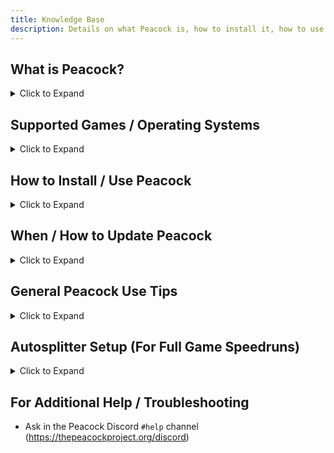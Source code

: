 ```yaml
---
title: Knowledge Base
description: Details on what Peacock is, how to install it, how to use it, and more.
---
```


<div class="make_h2_smaller">

## What is Peacock?

<details><summary>Click to Expand</summary>
<p>

-   Peacock is essentially a Hitman server emulator that runs on your own PC.
-   Benefits of using Peacock include:
    -   **Obtain all unlocks immediately**
        -   Note: If it is your first time playing (on either Peacock or official servers), some exits will be locked. You will need to unlock Dubai exits ([need to unlock the elevators](https://youtu.be/IEQgRQyQRf8)), Dartmoor exits ([need to exit via bike at least once](https://youtu.be/AJtJZe9jEi8?t=151)), and Colorado exits ([need to use tornado exit at least once](https://youtu.be/3XKWHrKpXwk?t=140)). These exits are handled client-side.
    -   Play [custom](custom-content.mdx) or otherwise discontinued/ time limited content such as [Ghost Mode](https://thepeacockproject.org/wiki/ghost-mode), legacy escalations, elusive targets.
    -   Display leaderboards for other Peacock users
    -   Access Hitman's rating system without being connected to IOI's servers
        -   **Note: Peacock is not a fully offline experience.**
        -   Each time you start the game, you will initially need to be connected to the internet still, to pass Steam or Epic verification.
        -   After you have passed Steam/ Epic verification and have connected to Peacock, you are free to disconnect your internet if you like and you will stay connected to Peacock for the duration of your game session.
-   Trivia: Peacock is the name that the game uses in its source code for the mission "The Showstopper", which ushered in a new era of Hitman. Hence, the reason for the name "Peacock".

</p>
</details>

## Supported Games / Operating Systems

<details><summary>Click to Expand</summary>
<p>

**Supported Games / Platforms**

-   Hitman 2016 ([Steam](https://store.steampowered.com/app/236870/HITMAN/) / [Epic](https://www.epicgames.com/store/en-US/p/hitman))
-   Hitman 2 ([Steam](https://store.steampowered.com/app/863550/HITMAN_2/))
-   Hitman 3 ([Steam](https://store.steampowered.com/app/1659040/HITMAN_3/) / [Epic](https://www.epicgames.com/store/en-US/p/hitman-3)).

Any platform missing from the list above (**including Hitman 3 on Game Pass**) is not supported by Peacock!
Also note: Hitman 2016 / Hitman 2 are not as well supported as Hitman 3, there may be bugs.

**Supported Operating Systems**

-   For the server:
    -   A platform supported by Node.js, meaning Windows 8.1 or up, or a recent Linux/macOS/FreeBSD installation.
    -   We have alternatives available if you are unable to meet these requirements, please ask in the Discord.
-   For the patcher:
    -   Windows 7 or up
-   You can run the server on any machine that supports the Node.js version that Peacock targets, but the patcher must be run on the same machine as the game.

</p>
</details>

## How to Install / Use Peacock

<details>
<summary>Click to Expand</summary>
  
<p>

1. Join the Peacock Discord server (https://thepeacockproject.org/discord). You must have a 7 day or older Discord account and have proof of buying Hitman 2016/ Hitman 2/ Hitman 3 to join.

2. Go to the `#downloads` channel in the above Discord server and download the latest Peacock build.

3. Extract (unzip) files. Running the files from within the zipped folder will not work.

4. Open the unzipped `Peacock-vx.x.x` folder (where `x.x.x` stands for whatever the current Peacock version is), and then open the second `Peacock-vx.x.x` folder within as well. From this `...Peacock-vx.x.x\Peacock-vx.x.x` folder, run `Start Server.cmd`, then `PeacockPatcher.exe`. Then open Hitman as normal.

    - Note: If you are playing on Hitman 3, you will have to repeat steps 2-3 each time Hitman 3 receives a new update (more info below, in the "When/ How to Update Peacock" section). And for any of the three supported Hitman games, you will need to repeat step 4 every time you launch the game.. The game defaults back to the official servers otherwise.

</p>

</details>

## When / How to Update Peacock

<details>
<summary>Click to Expand</summary>
  
<p>

1. When you run `Start Server.cmd`, you may get an alert that Peacock is out of date, as [shown here](https://i.ibb.co/NtGMJjN/peacock-out-of-date.png).
2. Usually you will need to update Peacock only when there is a new game update, but stay tuned in the Peacock Discord's `#updates` and `#downloads` channels to be safe.
    - Note: Peacock may be temporarily unavailable after a game update, as it takes a few hours for the Peacock Patcher to be updated as well.
3. If there is a new Peacock update, go to the `#downloads` channel in the Peacock Discord to download the latest build.
4. Extract (unzip) files. Running the files from within the zipped folder will not work.
5. **Assuming you have used Peacock during the previous game update**, follow the instructions below to keep your loadouts and in-game savefiles (Otherwise, your loadouts will all default back to ICA19/coins/fiberwire, and your in-game save files will be lost).

    - Copy your old userdata and contractSessions folders (ex: `...Peacock-vx.x.x\Peacock-vx.x.x\userdata`) and (ex: `...Peacock-vx.x.x\Peacock-vx.x.x\contractSessions`) from your previous Peacock build, and paste it into your new Peacock build's main folder (`...Peacock-vy.y.y\Peacock-vy.y.y`), where `x.x.x` stands for the old Peacock version, and `y.y.y` stands for the new Peacock version. Replace any existing files in the new Peacock build's folder, if necessary.

        - Note that Peacock versions before v4.1.0 use the file convention `...Peacock-vx.x.x\assembled\userdata` and `...Peacock-vx.x.x\assembled\contractSessions`instead.

</p>

</details>

## General Peacock Use Tips

<details>
<summary>Click to Expand</summary>

<p>

-   It may take a few tries to connect to Peacock. If you can't connect, try going back to the Peacock Patcher application and clicking on "Re-patch" until the Peacock Patcher shows "Successfully patched ID".
-   If your game is already connected to the official servers, you may need to disconnect the game from official servers first to connect to Peacock. To disconnect from official servers, go to "Options" from the Hitman 3 main menu, then "Privacy Policy", then "Opt out". Then when you reconnect you should be on Peacock.

-   Similarly, you can go offline while connected to Peacock, then toggle the Peacock Patcher application to patch you to Official Servers, then go "online" again to connect to official servers.

-   To use 7 deadly sins items, make sure you have actually purchased the 7 deadly sins DLC. Then delete the `...Peacock-vx.x.x\Peacock-vx.x.x\userdata` folder, and restart the game.
-   To save multiple loadouts per map (loadout profiles): [Follow this tutorial](https://www.youtube.com/watch?v=ouD9QBSVHI0)
    -   Note: You should open Hitman with Peacock before following the steps in this tutorial. In addition, Peacock has received a new update, so now just go to `localhost` in your browser instead of `localhost/loadouts`. When you are on the `localhost` page, click on `Loadout Profiles` in the upper left navbar. Then proceed with the rest of the video tutorial.
-   In Game Saving is supported, but note that you can only use official server saves on the official servers version of the game, and Peacock saves on the Peacock version of the game.

-   Using Peacock will affect your official servers profile in very small ways.
    -   Due to the fact that we have not properly implemented some minor features like content/story spoiler warnings, it will change them all to the 'I have already played' state. Other than that, it shouldn't have any affect.
-   Note: If it is your first time playing (on either Peacock or official servers), some exits will be locked. You will need to unlock Dubai exits ([need to unlock the elevators](https://youtu.be/IEQgRQyQRf8)), Dartmoor exits ([need to exit via bike at least once](https://youtu.be/AJtJZe9jEi8?t=151)), and Colorado exits ([need to use tornado exit at least once](https://youtu.be/3XKWHrKpXwk?t=140)). These exits are handled client-side.

</p>
</details>


## Autosplitter Setup (For Full Game Speedruns)

<details>
<summary>Click to Expand</summary>

<p>

*Guide written originally by [Fusha](https://www.speedrun.com/user/Fusha)*

### Specifications
(see "How to Use" and "Other Usage Notes" below as well)
- 100% accurate to how runs are timed for verification purposes, unlike the [Official Servers Autosplitter](https://www.speedrun.com/hitman_3/guide/kbydm).

- Several miscellaneous glitches like the splitter not working correctly from "Outside" Romania starting location are fixed.

- Splits fully automatically, based on which level you start on and which full game category you are playing. Starting and stopping the splitter (by pressing numpad keys etc) is not needed.

- Works on both Steam and Epic versions of Hitman 3 unlike the Official Servers Autosplitter (which is Epic only).

- Obviously this only works on [Peacock](https://thepeacockproject.org/wiki/intel/), if you are playing on official servers for some reason you should use one of the [other two Livesplit Guides](https://www.speedrun.com/hitman_3/guides).

### Installation

1. Install [Peacock](https://thepeacockproject.org/wiki/intel/) and [LiveSplit](https://livesplit.org/downloads/) if you don't have either of them installed (just unzip them wherever you want). After you get these apps installed, close them for now.

2. Download LiveSplit server component from here https://github.com/LiveSplit/LiveSplit.Server/releases/tag/1.8.17

3. Unzip and place the two files that you just downloaded in the LiveSplit Server component zip into the Components folder inside the ```LiveSplit``` installation folder

4. Make sure you have the latest Peacock version installed

5. Start LiveSplit

6. Right click on main Livesplit window -> Edit Splits. Edit your split names ("Segment Name") to your liking. Click on "Insert Above / Below" to add new segments. If you like, you can enter your estimated times in "Segment Times".

7. Click "ok" on the Splits Editor, then right click the main Livesplit window and select "save layout" for future use.

8. Right click on main Livesplit window -> Edit Layout -> Double click on "Timer" -> Select "Game Time" for timing method. 

9. While still on the Edit Layout page: Click  "+" button -> Control -> LiveSplit Server

10. Click "ok" on the Layout Editor, then right click the main Livesplit window and select "save layout" for future use.

### How to use 
(Do each time you open the game, order is important! Make sure to start LiveSplit and start the server before you start Peacock)

1. Open LiveSplit

2. Right click LiveSplit window -> Control -> Start Server

3. If you would like to change what full game category you are running, edit ```options.ini``` file inside the Peacock folder and change the ```autoSplitterCampaign``` option to either trilogy, 1, 2, or 3 depending on which campaign you want to run (The autosplitter is set to "trilogy" by default). The autosplitter will only work so long as you play the selected campaign, in order.

4. Open the folder where you have installed Peacock, and run ```Start Server.cmd``` and ```PeacockPatcher.exe```

5. Start game as normal

### Other Usage Notes
- The splitter will always fully reset and start a new run as soon as you start the first mission in the selected campaign, no matter what other state it is in. You do not need to start or reset the run in LiveSplit manually (by pressing numpad keys etc).

- If you start a mission that is not the first mission, the one you just played, or the next mission after completing the mission you just played, it will stop the timer and stop tracking times until you reset back to the first mission in the campaign.

- The splitter will automatically split (record time and move to next mission) as soon as you successfully complete a mission. However, if you replay the same mission multiple times (other than the first one in the selected campaign), it will automatically add reset times together for you, even if you "complete" the mission and it splits (for example if you failed to get SA at the last second, just replay the mission and it will auto-unsplit and add the reset time).

- After you complete or fail a mission, it will print detailed timing info about the attempt you just made into the Peacock server window, with timing information down to tenths/hundredths of seconds for the attempt you just made as well as detailing the total amount of time with resets on the current mission.

</p>
</details>

## For Additional Help / Troubleshooting

<p>

-   Ask in the Peacock Discord `#help` channel (https://thepeacockproject.org/discord)

</p>

</div>
